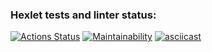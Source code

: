 ### Hexlet tests and linter status:
[![Actions Status](https://github.com/p1anktongg/frontend-project-44/actions/workflows/hexlet-check.yml/badge.svg)](https://github.com/p1anktongg/frontend-project-44/actions)
[![Maintainability](https://api.codeclimate.com/v1/badges/c4c122fef9c88918076d/maintainability)](https://codeclimate.com/github/p1anktongg/frontend-project-44/maintainability)
[![asciicast](https://asciinema.org/a/NkgHQhfeHK9llb0DHyu1yu8rC.svg)](https://asciinema.org/a/NkgHQhfeHK9llb0DHyu1yu8rC)

